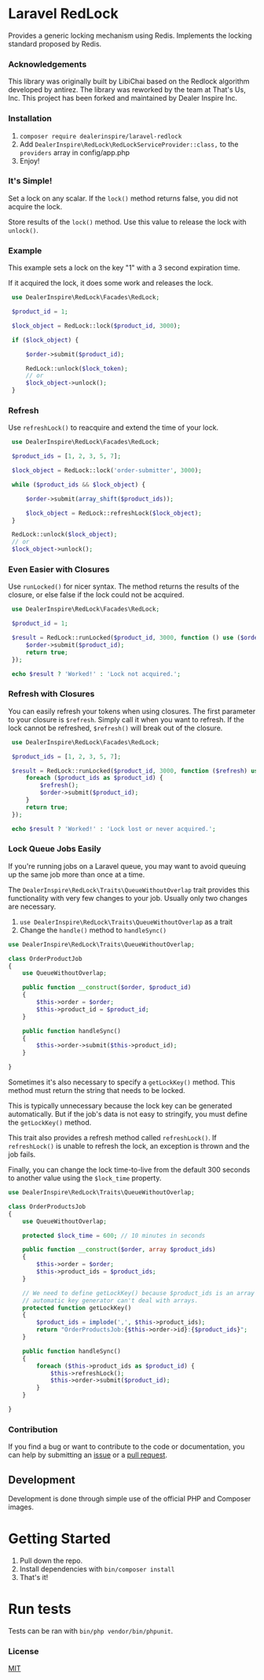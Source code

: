 # Laravel RedLock

Provides a generic locking mechanism using Redis. Implements the locking standard proposed by Redis.



### Acknowledgements

This library was originally built by LibiChai based on the Redlock algorithm developed by antirez. The library was reworked by the team at That's Us, Inc. This project has been forked and maintained by Dealer Inspire Inc.

### Installation

1. `composer require dealerinspire/laravel-redlock`
2. Add `DealerInspire\RedLock\RedLockServiceProvider::class,` to the `providers` array in config/app.php
3. Enjoy!


### It's Simple!

Set a lock on any scalar. If the `lock()` method returns false, you did not acquire the lock.

Store results of the `lock()` method. Use this value to release the lock with `unlock()`.

### Example

This example sets a lock on the key "1" with a 3 second expiration time.

If it acquired the lock, it does some work and releases the lock.

```php
 use DealerInspire\RedLock\Facades\RedLock;

 $product_id = 1;

 $lock_object = RedLock::lock($product_id, 3000);

 if ($lock_object) {

     $order->submit($product_id);

     RedLock::unlock($lock_token);
     // or
     $lock_object->unlock();
 }
```

### Refresh

Use `refreshLock()` to reacquire and extend the time of your lock.

```php
 use DealerInspire\RedLock\Facades\RedLock;

 $product_ids = [1, 2, 3, 5, 7];

 $lock_object = RedLock::lock('order-submitter', 3000);

 while ($product_ids && $lock_object) {

     $order->submit(array_shift($product_ids));

     $lock_object = RedLock::refreshLock($lock_object);
 }

 RedLock::unlock($lock_object);
 // or
 $lock_object->unlock();
```

### Even Easier with Closures

Use `runLocked()` for nicer syntax. The method returns the results of the closure, or else false if the lock could not be acquired.

```php
 use DealerInspire\RedLock\Facades\RedLock;

 $product_id = 1;

 $result = RedLock::runLocked($product_id, 3000, function () use ($order, $product_id) {
     $order->submit($product_id);
     return true;
 });

 echo $result ? 'Worked!' : 'Lock not acquired.';
```

### Refresh with Closures

You can easily refresh your tokens when using closures. The first parameter to your closure is `$refresh`. Simply call it when you want to refresh. If the lock cannot be refreshed, `$refresh()` will break out of the closure.

```php
 use DealerInspire\RedLock\Facades\RedLock;

 $product_ids = [1, 2, 3, 5, 7];

 $result = RedLock::runLocked($product_id, 3000, function ($refresh) use ($order, $product_ids) {
     foreach ($product_ids as $product_id) {
         $refresh();
         $order->submit($product_id);
     }
     return true;
 });

 echo $result ? 'Worked!' : 'Lock lost or never acquired.';
```

### Lock Queue Jobs Easily

If you're running jobs on a Laravel queue, you may want to avoid queuing up the same job more than once at a time.

The `DealerInspire\RedLock\Traits\QueueWithoutOverlap` trait provides this functionality with very few changes to your job. Usually only two changes are necessary.

1. `use DealerInspire\RedLock\Traits\QueueWithoutOverlap` as a trait
2. Change the `handle()` method to `handleSync()`

```php
use DealerInspire\RedLock\Traits\QueueWithoutOverlap;

class OrderProductJob
{
    use QueueWithoutOverlap;

    public function __construct($order, $product_id)
    {
        $this->order = $order;
        $this->product_id = $product_id;
    }

    public function handleSync()
    {
        $this->order->submit($this->product_id);
    }

}
```

Sometimes it's also necessary to specify a `getLockKey()` method. This method must return the string that needs to be locked.

This is typically unnecessary because the lock key can be generated automatically. But if the job's data is not easy to stringify, you must define the `getLockKey()` method.

This trait also provides a refresh method called `refreshLock()`. If `refreshLock()` is unable to refresh the lock, an exception is thrown and the job fails.

Finally, you can change the lock time-to-live from the default 300 seconds to another
value using the `$lock_time` property.

```php
use DealerInspire\RedLock\Traits\QueueWithoutOverlap;

class OrderProductsJob
{
    use QueueWithoutOverlap;

    protected $lock_time = 600; // 10 minutes in seconds

    public function __construct($order, array $product_ids)
    {
        $this->order = $order;
        $this->product_ids = $product_ids;
    }

    // We need to define getLockKey() because $product_ids is an array and the
    // automatic key generator can't deal with arrays.
    protected function getLockKey()
    {
        $product_ids = implode(',', $this->product_ids);
        return "OrderProductsJob:{$this->order->id}:{$product_ids}";
    }

    public function handleSync()
    {
        foreach ($this->product_ids as $product_id) {
            $this->refreshLock();
            $this->order->submit($product_id);
        }
    }

}
```

### Contribution

If you find a bug or want to contribute to the code or documentation, you can help by submitting an [issue](https://github.com/dealerinspire/laravel-redlock/issues) or a [pull request](https://github.com/dealerinspire/laravel-redlock/pulls).


## Development
Development is done through simple use of the official PHP and Composer images.

# Getting Started
1. Pull down the repo.
2. Install dependencies with `bin/composer install`
3. That's it!

# Run tests
Tests can be ran with `bin/php vendor/bin/phpunit`.

### License

[MIT](http://opensource.org/licenses/MIT)
